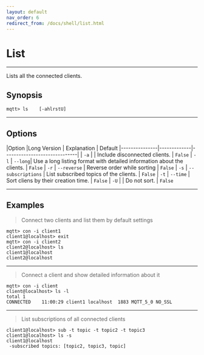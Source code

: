 ```yaml
---
layout: default
nav_order: 6
redirect_from: /docs/shell/list.html
--- 
```


# List
***

Lists all the connected clients.

## Synopsis

```
mqtt> ls    [-ahlrstU]
```

***

## Options

|Option |Long Version | Explanation | Default
|---------------|-------------|------------------------------|
| ``-a``    |  | Include disconnected clients. | ``False``
| ``-l``   | ``--long``| Use a long listing format with detailed information about the clients. | ``False``
| ``-r`` | ``--reverse`` | Reverse order while sorting | ``False`` 
| ``-s`` | ``--subscriptions``  | List subscribed topics of the clients. | ``False``
| ``-t`` | ``--time``  | Sort cliens by their creation time. | ``False``
| ``-U`` |   |  Do not sort.  |  ``False``

***

## Examples

> Connect two clients and list them by default settings

```
mqtt> con -i client1
client1@localhost> exit
mqtt> con -i client2
client2@localhost> ls
client1@localhost
client2@localhost
```

***

> Connect a client and show detailed information about it

```
mqtt> con -i client
client@localhost> ls -l
total 1
CONNECTED    11:00:29 client1 localhost  1883 MQTT_5_0 NO_SSL
```

***

> List subscriptions of all connected clients

``` 
client1@localhost> sub -t topic -t topic2 -t topic3
client1@localhost> ls -s
client1@localhost
 -subscribed topics: [topic2, topic3, topic]
```
